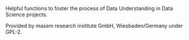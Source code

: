 Helpful functions to foster the process of Data Understanding in Data Science projects.

Provided by masem research institute GmbH, Wiesbaden/Germany under GPL-2.
